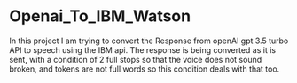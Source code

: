 # Openai_To_IBM_Watson
In this project I am trying to convert the Response from openAI gpt 3.5 turbo API to speech using the IBM api. The response is being converted as it is sent, with a condition of 2 full stops so that the voice does not sound broken, and tokens are not full words so this condition deals with that too. 
